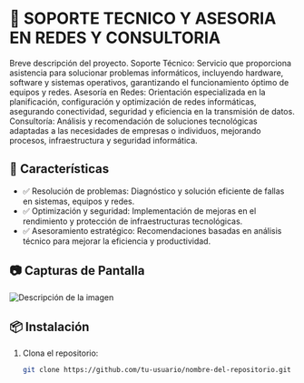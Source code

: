 
# 📌 SOPORTE TECNICO Y ASESORIA EN REDES Y CONSULTORIA
Breve descripción del proyecto.
Soporte Técnico: Servicio que proporciona asistencia para solucionar problemas informáticos, incluyendo hardware, software y sistemas operativos, garantizando el funcionamiento óptimo de equipos y redes.
Asesoría en Redes: Orientación especializada en la planificación, configuración y optimización de redes informáticas, asegurando conectividad, seguridad y eficiencia en la transmisión de datos.
Consultoría: Análisis y recomendación de soluciones tecnológicas adaptadas a las necesidades de empresas o individuos, mejorando procesos, infraestructura y seguridad informática.
## 🚀 Características
- ✅ Resolución de problemas: Diagnóstico y solución eficiente de fallas en sistemas, equipos y redes.
- ✅ Optimización y seguridad: Implementación de mejoras en el rendimiento y protección de infraestructuras tecnológicas.
- ✅ Asesoramiento estratégico: Recomendaciones basadas en análisis técnico para mejorar la eficiencia y productividad.


## 📷 Capturas de Pantalla
![Descripción de la imagen](URL_de_la_imagen)


## 📦 Instalación
1. Clona el repositorio:
   ```sh
   git clone https://github.com/tu-usuario/nombre-del-repositorio.git

